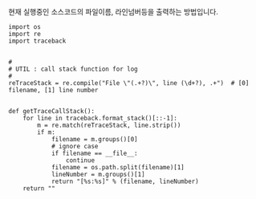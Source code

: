 현재 실행중인 소스코드의 파일이름, 라인넘버등을 출력하는 방법입니다.

    import os
    import re
    import traceback    
    
    
    #
    # UTIL : call stack function for log
    #
    reTraceStack = re.compile("File \"(.+?)\", line (\d+?), .+")  # [0] filename, [1] line number
    
    
    def getTraceCallStack():
        for line in traceback.format_stack()[::-1]:
            m = re.match(reTraceStack, line.strip())
            if m:
                filename = m.groups()[0]
                # ignore case
                if filename == __file__:
                    continue
                filename = os.path.split(filename)[1]
                lineNumber = m.groups()[1]
                return "[%s:%s]" % (filename, lineNumber)
        return ""